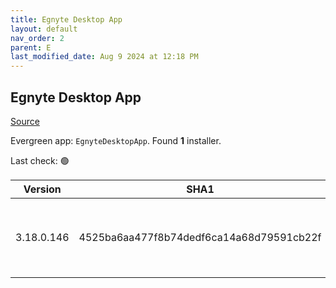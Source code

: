 ```yaml
---
title: Egnyte Desktop App
layout: default
nav_order: 2
parent: E
last_modified_date: Aug 9 2024 at 12:18 PM
---
```


## Egnyte Desktop App

[Source](https://www.egnyte.com/solutions/sharing-collaboration)

Evergreen app: `EgnyteDesktopApp`. Found **1** installer.

Last check: 🟢

| Version    | SHA1                                     | URI                                                                                                                                                                                      |
| ---------- | ---------------------------------------- | ---------------------------------------------------------------------------------------------------------------------------------------------------------------------------------------- |
| 3.18.0.146 | 4525ba6aa477f8b74dedf6ca14a68d79591cb22f | [https://egnyte-cdn.egnyte.com/egnytedrive/win/en-us/3.18.0/EgnyteDesktopApp_3.18.0_146.msi](https://egnyte-cdn.egnyte.com/egnytedrive/win/en-us/3.18.0/EgnyteDesktopApp_3.18.0_146.msi) |
